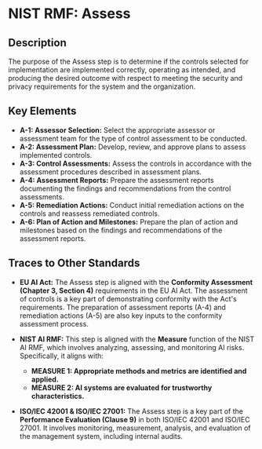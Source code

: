 # NIST RMF: Assess

## Description

The purpose of the Assess step is to determine if the controls selected for implementation are implemented correctly, operating as intended, and producing the desired outcome with respect to meeting the security and privacy requirements for the system and the organization.

## Key Elements

*   **A-1: Assessor Selection:** Select the appropriate assessor or assessment team for the type of control assessment to be conducted.
*   **A-2: Assessment Plan:** Develop, review, and approve plans to assess implemented controls.
*   **A-3: Control Assessments:** Assess the controls in accordance with the assessment procedures described in assessment plans.
*   **A-4: Assessment Reports:** Prepare the assessment reports documenting the findings and recommendations from the control assessments.
*   **A-5: Remediation Actions:** Conduct initial remediation actions on the controls and reassess remediated controls.
*   **A-6: Plan of Action and Milestones:** Prepare the plan of action and milestones based on the findings and recommendations of the assessment reports.

## Traces to Other Standards

*   **EU AI Act:** The Assess step is aligned with the **Conformity Assessment (Chapter 3, Section 4)** requirements in the EU AI Act. The assessment of controls is a key part of demonstrating conformity with the Act's requirements. The preparation of assessment reports (A-4) and remediation actions (A-5) are also key inputs to the conformity assessment process.

*   **NIST AI RMF:** This step is aligned with the **Measure** function of the NIST AI RMF, which involves analyzing, assessing, and monitoring AI risks. Specifically, it aligns with:
    *   **MEASURE 1: Appropriate methods and metrics are identified and applied.**
    *   **MEASURE 2: AI systems are evaluated for trustworthy characteristics.**

*   **ISO/IEC 42001 & ISO/IEC 27001:** The Assess step is a key part of the **Performance Evaluation (Clause 9)** in both ISO/IEC 42001 and ISO/IEC 27001. It involves monitoring, measurement, analysis, and evaluation of the management system, including internal audits.

